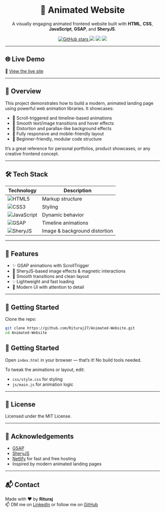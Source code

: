<h1 align="center">🎨 Animated Website</h1>

<p align="center">
  A visually engaging animated frontend website built with <strong>HTML</strong>, <strong>CSS</strong>, <strong>JavaScript</strong>, <strong>GSAP</strong>, and <strong>SheryJS</strong>.
</p>

<p align="center">
  <a href="https://github.com/Rituraj27/Animated-Website">
    <img src="https://img.shields.io/github/stars/Rituraj27/Animated-Website?style=social" alt="GitHub stars">
  </a>
  <img src="https://img.shields.io/badge/License-MIT-green.svg" />
  <img src="https://img.shields.io/badge/Made%20with-GSAP-88CE02?logo=greensock" />
  <img src="https://img.shields.io/badge/Deployed%20on-Netlify-00C7B7?logo=netlify" />
</p>

---

## 🌐 Live Demo

🔗 [View the live site](https://rituraj27.github.io/Animated-Website/)

---

## 📌 Overview

This project demonstrates how to build a modern, animated landing page using powerful web animation libraries. It showcases:

- 🚀 Scroll-triggered and timeline-based animations
- 🎯 Smooth text/image transitions and hover effects
- 🌊 Distortion and parallax-like background effects
- 📱 Fully responsive and mobile-friendly layout
- 🧩 Beginner-friendly, modular code structure

It’s a great reference for personal portfolios, product showcases, or any creative frontend concept.

---

## 🛠 Tech Stack

| Technology                                                                                                       | Description                   |
| ---------------------------------------------------------------------------------------------------------------- | ----------------------------- |
| ![HTML5](https://img.shields.io/badge/HTML5-E34F26?style=flat-square&logo=html5&logoColor=white)                 | Markup structure              |
| ![CSS3](https://img.shields.io/badge/CSS3-1572B6?style=flat-square&logo=css3&logoColor=white)                    | Styling                       |
| ![JavaScript](https://img.shields.io/badge/JavaScript-F7DF1E?style=flat-square&logo=javascript&logoColor=black)  | Dynamic behavior              |
| ![GSAP](https://img.shields.io/badge/GSAP-88CE02?style=flat-square&logo=greensock&logoColor=black)               | Timeline animations           |
| ![SheryJS](https://img.shields.io/badge/SheryJS-000000?style=flat-square&logo=webcomponents.org&logoColor=white) | Image & background distortion |

---

## 🧠 Features

- ✨ GSAP animations with ScrollTrigger
- 🎥 SheryJS-based image effects & magnetic interactions
- 🌈 Smooth transitions and clean layout
- 💡 Lightweight and fast loading
- 🎨 Modern UI with attention to detail

---

## 🚀 Getting Started

Clone the repo:

```bash
git clone https://github.com/Rituraj27/Animated-Website.git
cd Animated-Website

```

## 🚀 Getting Started

Open `index.html` in your browser — that’s it! No build tools needed.

To tweak the animations or layout, edit:

- `css/style.css` for styling
- `js/main.js` for animation logic

---

## 🧾 License

Licensed under the MIT License.

---

## 🙌 Acknowledgements

- [GSAP](https://greensock.com/gsap/)
- [SheryJS](https://github.com/sheryjs)
- [Netlify](https://www.netlify.com/) for fast and free hosting
- Inspired by modern animated landing pages

---

## 📬 Contact

Made with ❤️ by **Rituraj**  
📫 DM me on [LinkedIn](https://www.linkedin.com/in/rituraj27) or follow me on [GitHub](https://github.com/Rituraj27)
